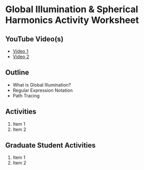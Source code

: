 # Global Illumination & Spherical Harmonics Activity Worksheet

## YouTube Video(s)

- [Video 1]()
- [Video 2]()

## Outline

- What is Global Illumination?
- Regular Expression Notation
- Path Tracing

## Activities

1. Item 1
2. Item 2

## Graduate Student Activities

1. Item 1
2. Item 2